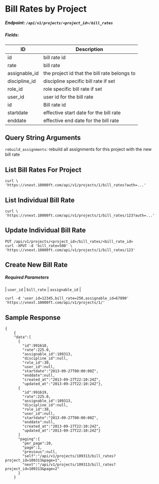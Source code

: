 # Bill Rates by Project

##### Endpoint: `/api/v1/projects/<project_id>/bill_rates`

##### Fields:

| **ID** | **Description** |
| ------ | --------------- |
| id | bill rate id |
| rate | bill rate |
| assignable_id | the project id that the bill rate belongs to |
| discipline_id | discipline specific bill rate if set |
| role_id | role specific bill rate if set |
| user_id | user id for the bill rate |
| id | Bill rate id |
| startdate | effective start date for the bill rate |
| enddate | effective end date for the bill rate |

## Query String Arguments

`rebuild_assignments`: rebuild all assignments for this project with the new bill rate

## List Bill Rates For Project

```
curl \
'https://vnext.10000ft.com/api/v1/projects/1/bill_rates?auth=...'
```

## List Individual Bill Rate

```
curl \
'https://vnext.10000ft.com/api/v1/projects/1/bill_rates/123?auth=...'
```

## Update Individual Bill Rate

```
PUT /api/v1/projects/<project_id>/bill_rates/<bill_rate_id>
curl -XPUT -d 'bill_rate=500' \
'https://vnext.10000ft.com/api/v1/projects/1/bill_rates/123'
```

## Create New Bill Rate

##### Required Parameters

| `user_id` | `bill_rate` | `assignable_id` |

```
curl -d 'user_id=12345,bill_rate=250,assignable_id=67890' 'https://vnext.10000ft.com/api/v1/projects/1/'
```

## Sample Response

```
{
    {
    "data":[
      {
        "id":991618,
        "rate":225.0,
        "assignable_id":109313,
        "discipline_id":null,
        "role_id":30,
        "user_id":null,
        "startdate":"2013-09-27T00:00:00Z",
        "enddate":null,
        "created_at":"2013-09-27T22:10:24Z",
        "updated_at":"2013-09-27T22:10:24Z"},
      {
        "id":991619,
        "rate":225.0,
        "assignable_id":109313,
        "discipline_id":null,
        "role_id":30,
        "user_id":null,
        "startdate":"2013-09-27T00:00:00Z",
        "enddate":null,
        "created_at":"2013-09-27T22:10:24Z",
        "updated_at":"2013-09-27T22:10:24Z"}
      ]
      "paging":{
        "per_page":20,
        "page":1,
        "previous":null,
        "self":"/api/v1/projects/109313/bill_rates?project_id=109313&page=1",
        "next":"/api/v1/projects/109313/bill_rates?project_id=109313&page=2"
      }
    }


```
